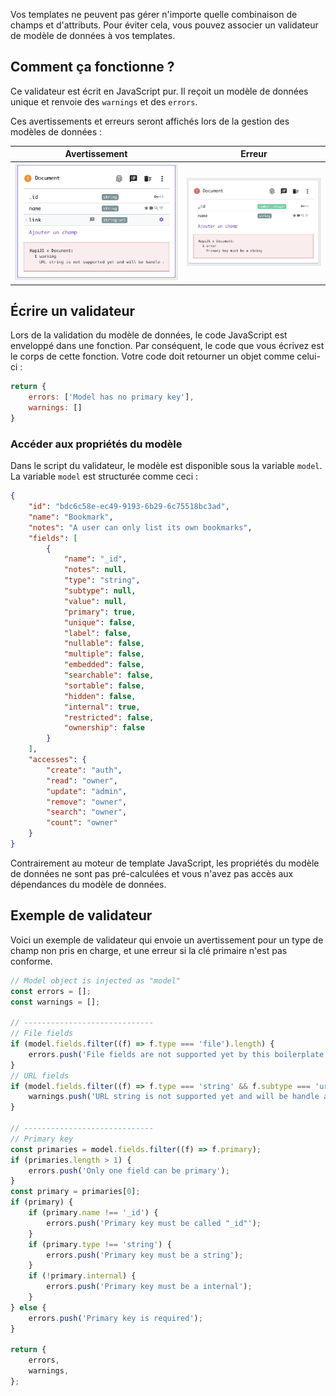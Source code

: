 Vos templates ne peuvent pas gérer n'importe quelle combinaison de champs et d'attributs.
Pour éviter cela, vous pouvez associer un validateur de modèle de données à vos templates.

## Comment ça fonctionne ?

Ce validateur est écrit en JavaScript pur. Il reçoit un modèle de données unique et renvoie des `warnings` et des `errors`.

Ces avertissements et erreurs seront affichés lors de la gestion des modèles de données :

| Avertissement | Erreur |
| --- | --- |
| ![Validator - Warning](../../assets/validation-warning.jpg 'Validation warning') | ![Validator - Error](../../assets/validation-error.jpg 'Validation error') |

## Écrire un validateur

Lors de la validation du modèle de données, le code JavaScript est enveloppé dans une fonction. Par conséquent, le code que vous écrivez est le corps de cette fonction.
Votre code doit retourner un objet comme celui-ci :

```javascript
return {
    errors: ['Model has no primary key'],
    warnings: []
}
```

### Accéder aux propriétés du modèle

Dans le script du validateur, le modèle est disponible sous la variable `model`.
La variable `model` est structurée comme ceci :

```json
{
    "id": "bdc6c58e-ec49-9193-6b29-6c75518bc3ad",
    "name": "Bookmark",
    "notes": "A user can only list its own bookmarks",
    "fields": [
        {
            "name": "_id",
            "notes": null,
            "type": "string",
            "subtype": null,
            "value": null,
            "primary": true,
            "unique": false,
            "label": false,
            "nullable": false,
            "multiple": false,
            "embedded": false,
            "searchable": false,
            "sortable": false,
            "hidden": false,
            "internal": true,
            "restricted": false,
            "ownership": false
        }
    ],
    "accesses": {
        "create": "auth",
        "read": "owner",
        "update": "admin",
        "remove": "owner",
        "search": "owner",
        "count": "owner"
    }
}
```

Contrairement au moteur de template JavaScript, les propriétés du modèle de données ne sont pas pré-calculées et vous n'avez pas accès aux dépendances du modèle de données.

## Exemple de validateur

Voici un exemple de validateur qui envoie un avertissement pour un type de champ non pris en charge, et une erreur si la clé primaire n'est pas conforme.

```javascript
// Model object is injected as "model"
const errors = [];
const warnings = [];

// -----------------------------
// File fields
if (model.fields.filter((f) => f.type === 'file').length) {
    errors.push('File fields are not supported yet by this boilerplate');
}
// URL fields
if (model.fields.filter((f) => f.type === 'string' && f.subtype === 'url').length) {
    warnings.push('URL string is not supported yet and will be handle as default string');
}

// -----------------------------
// Primary key
const primaries = model.fields.filter((f) => f.primary);
if (primaries.length > 1) {
    errors.push('Only one field can be primary');
}
const primary = primaries[0];
if (primary) {
    if (primary.name !== '_id') {
        errors.push('Primary key must be called "_id"');
    }
    if (primary.type !== 'string') {
        errors.push('Primary key must be a string');
    }
    if (!primary.internal) {
        errors.push('Primary key must be a internal');
    }
} else {
    errors.push('Primary key is required');
}

return {
    errors,
    warnings,
};
```
